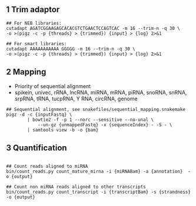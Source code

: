## 1 Trim adaptor
```{bash}
## For NEB libraries:
cutadapt AGATCGGAAGAGCACACGTCTGAACTCCAGTCAC -m 16 --trim-n -q 30 \
-o >(pigz -c -p {threads} > {trimmed}) {input} > {log} 2>&1

## For smart libraries:
cutadapt AAAAAAAAAAA GGGGG -m 16 --trim-n -q 30 \
-o >(pigz -c -p {threads} > {trimmed}) {input} > {log} 2>&1

```
## 2 Mapping
- Priority of sequential alignment
- spikein, univec, rRNA, lncRNA, miRNA, mRNA, piRNA, snoRNA, snRNA, srpRNA, tRNA, tucpRNA, Y RNA, circRNA, genome
```{bash}
## Sequential alignment, see snakefiles/sequential_mapping.snakemake 
pigz -d -c {inputFastq} \
        | bowtie2 -f -p 1 --norc --sensitive --no-unal \
            --un-gz {unmappedFastq} -x {sequenceIndex} - -S - \
        | samtools view -b -o {bam}
```


## 3 Quantification
```{bash}

## Count reads aligned to miRNA
bin/count_reads.py count_mature_mirna -i {miRNABam} -a {annotation}  -o {output}

## Count non miRNA reads aligned to other transcripts
bin/count_reads.py count_transcript -i {transcriptBam} -s {strandness}  -o {output}

```

